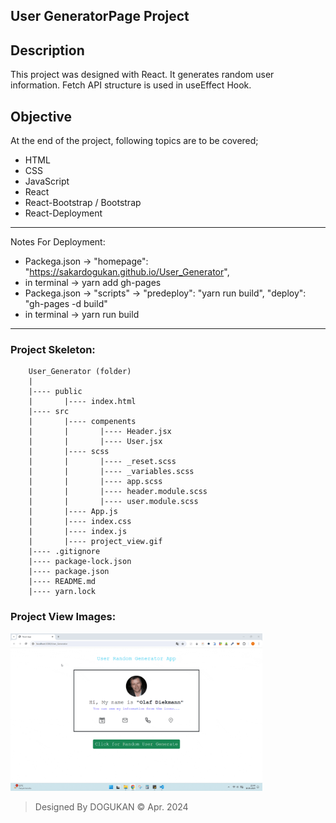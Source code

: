 ## User GeneratorPage Project

## Description
This project was designed with React. It generates random user information. Fetch API structure is used in useEffect Hook.

## Objective
At the end of the project, following topics are to be covered;
* HTML
* CSS
* JavaScript
* React
* React-Bootstrap / Bootstrap
* React-Deployment

------

Notes For Deployment:
- Packega.json -> "homepage": "https://sakardogukan.github.io/User_Generator",
- in terminal   -> yarn add gh-pages
- Packega.json -> "scripts" ->
    "predeploy": "yarn run build",
    "deploy": "gh-pages -d build"
- in terminal -> yarn run build
-----

### Project Skeleton:

```
    User_Generator (folder)
    |
    |---- public
    |       |---- index.html
    |---- src
    |       |---- compenents
    |       |       |---- Header.jsx
    |       |       |---- User.jsx
    |       |---- scss
    |       |       |---- _reset.scss
    |       |       |---- _variables.scss
    |       |       |---- app.scss
    |       |       |---- header.module.scss
    |       |       |---- user.module.scss
    |       |---- App.js
    |       |---- index.css                                   
    |       |---- index.js                                   
    |       |---- project_view.gif
    |---- .gitignore
    |---- package-lock.json
    |---- package.json
    |---- README.md
    |---- yarn.lock
```

### Project View Images:

<img src="./src/project_view.gif" style="width:80%">

> Designed By DOGUKAN © Apr. 2024